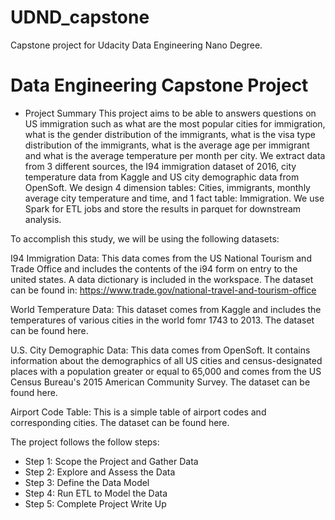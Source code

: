 # UDND_capstone
Capstone project for Udacity Data Engineering Nano Degree.

# Data Engineering Capstone Project
- Project Summary
This project aims to be able to answers questions on US immigration such as what are the most popular cities for immigration, what is the gender distribution of the immigrants, what is the visa type distribution of the immigrants, what is the average age per immigrant and what is the average temperature per month per city. We extract data from 3 different sources, the I94 immigration dataset of 2016, city temperature data from Kaggle and US city demographic data from OpenSoft. We design 4 dimension tables: Cities, immigrants, monthly average city temperature and time, and 1 fact table: Immigration. We use Spark for ETL jobs and store the results in parquet for downstream analysis.

To accomplish this study, we will be using the following datasets:

I94 Immigration Data: This data comes from the US National Tourism and Trade Office and includes the contents of the i94 form on entry to the united states. A data dictionary is included in the workspace. The dataset can be found in: https://www.trade.gov/national-travel-and-tourism-office

World Temperature Data: This dataset comes from Kaggle and includes the temperatures of various cities in the world fomr 1743 to 2013. The dataset can be found here.

U.S. City Demographic Data: This data comes from OpenSoft. It contains information about the demographics of all US cities and census-designated places with a population greater or equal to 65,000 and comes from the US Census Bureau's 2015 American Community Survey. The dataset can be found here.

Airport Code Table: This is a simple table of airport codes and corresponding cities. The dataset can be found here.

The project follows the follow steps:

- Step 1: Scope the Project and Gather Data
- Step 2: Explore and Assess the Data
- Step 3: Define the Data Model
- Step 4: Run ETL to Model the Data
- Step 5: Complete Project Write Up

